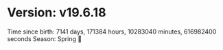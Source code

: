 # Version: v19.6.18
Time since birth: 7141 days, 171384 hours, 10283040 minutes, 616982400 seconds
Season: Spring 🌸
